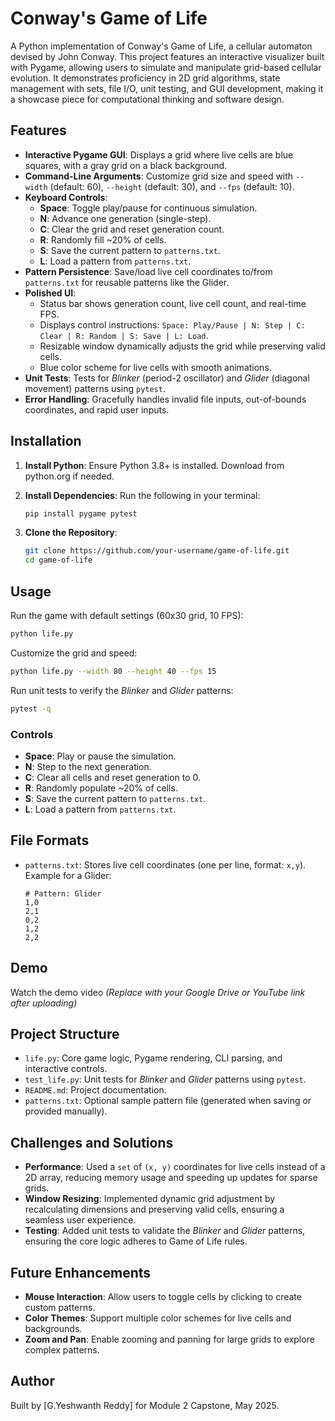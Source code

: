 # Conway's Game of Life

A Python implementation of Conway's Game of Life, a cellular automaton devised by John Conway. This project features an interactive visualizer built with Pygame, allowing users to simulate and manipulate grid-based cellular evolution. It demonstrates proficiency in 2D grid algorithms, state management with sets, file I/O, unit testing, and GUI development, making it a showcase piece for computational thinking and software design.

## Features

- **Interactive Pygame GUI**: Displays a grid where live cells are blue squares, with a gray grid on a black background.
- **Command-Line Arguments**: Customize grid size and speed with `--width` (default: 60), `--height` (default: 30), and `--fps` (default: 10).
- **Keyboard Controls**:
  - **Space**: Toggle play/pause for continuous simulation.
  - **N**: Advance one generation (single-step).
  - **C**: Clear the grid and reset generation count.
  - **R**: Randomly fill \~20% of cells.
  - **S**: Save the current pattern to `patterns.txt`.
  - **L**: Load a pattern from `patterns.txt`.
- **Pattern Persistence**: Save/load live cell coordinates to/from `patterns.txt` for reusable patterns like the Glider.
- **Polished UI**:
  - Status bar shows generation count, live cell count, and real-time FPS.
  - Displays control instructions: `Space: Play/Pause | N: Step | C: Clear | R: Random | S: Save | L: Load`.
  - Resizable window dynamically adjusts the grid while preserving valid cells.
  - Blue color scheme for live cells with smooth animations.
- **Unit Tests**: Tests for *Blinker* (period-2 oscillator) and *Glider* (diagonal movement) patterns using `pytest`.
- **Error Handling**: Gracefully handles invalid file inputs, out-of-bounds coordinates, and rapid user inputs.

## Installation

1. **Install Python**: Ensure Python 3.8+ is installed. Download from python.org if needed.
2. **Install Dependencies**: Run the following in your terminal:

   ```bash
   pip install pygame pytest
   ```
3. **Clone the Repository**:

   ```bash
   git clone https://github.com/your-username/game-of-life.git
   cd game-of-life
   ```

## Usage

Run the game with default settings (60x30 grid, 10 FPS):

```bash
python life.py
```

Customize the grid and speed:

```bash
python life.py --width 80 --height 40 --fps 15
```

Run unit tests to verify the *Blinker* and *Glider* patterns:

```bash
pytest -q
```

### Controls

- **Space**: Play or pause the simulation.
- **N**: Step to the next generation.
- **C**: Clear all cells and reset generation to 0.
- **R**: Randomly populate \~20% of cells.
- **S**: Save the current pattern to `patterns.txt`.
- **L**: Load a pattern from `patterns.txt`.

## File Formats

- `patterns.txt`: Stores live cell coordinates (one per line, format: `x,y`). Example for a Glider:

  ```
  # Pattern: Glider
  1,0
  2,1
  0,2
  1,2
  2,2
  ```

## Demo

Watch the demo video *(Replace with your Google Drive or YouTube link after uploading)*

## Project Structure

- `life.py`: Core game logic, Pygame rendering, CLI parsing, and interactive controls.
- `test_life.py`: Unit tests for *Blinker* and *Glider* patterns using `pytest`.
- `README.md`: Project documentation.
- `patterns.txt`: Optional sample pattern file (generated when saving or provided manually).

## Challenges and Solutions

- **Performance**: Used a `set` of `(x, y)` coordinates for live cells instead of a 2D array, reducing memory usage and speeding up updates for sparse grids.
- **Window Resizing**: Implemented dynamic grid adjustment by recalculating dimensions and preserving valid cells, ensuring a seamless user experience.
- **Testing**: Added unit tests to validate the *Blinker* and *Glider* patterns, ensuring the core logic adheres to Game of Life rules.

## Future Enhancements

- **Mouse Interaction**: Allow users to toggle cells by clicking to create custom patterns.
- **Color Themes**: Support multiple color schemes for live cells and backgrounds.
- **Zoom and Pan**: Enable zooming and panning for large grids to explore complex patterns.

## Author

Built by \[G.Yeshwanth Reddy\] for Module 2 Capstone, May 2025.